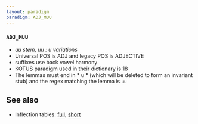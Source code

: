 ```yaml
---
layout: paradigm
paradigm: ADJ_MUU
---
```

### ` ADJ_MUU `

* _uu stem, uu : u variations_
* Universal POS is ADJ and legacy POS is ADJECTIVE
* suffixes use back vowel harmony
* KOTUS paradigm used in their dictionary is 18
* The lemmas must end in * u * (which will be deleted to form an invariant stub) and the regex matching the lemma is ` uu `

## See also

* Inflection tables: [full](gen/M/muu.html), [short](gen/M/muu_wikt.html)

